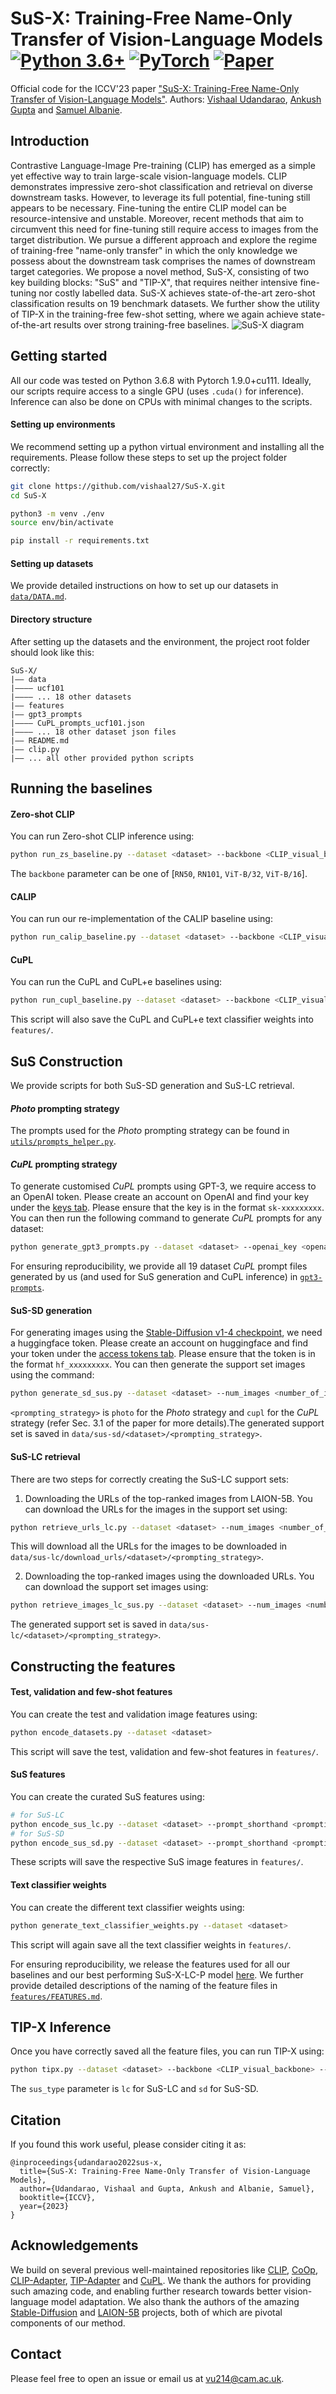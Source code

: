 # SuS-X: Training-Free Name-Only Transfer of Vision-Language Models [![Python 3.6+](https://img.shields.io/badge/python-3.6+-blue.svg)](https://www.python.org/downloads/release/python-360/) [![PyTorch](https://img.shields.io/badge/PyTorch-grey.svg?logo=PyTorch)](https://pytorch.org/blog/pytorch-1.9-released/) [![Paper](http://img.shields.io/badge/paper-arxiv.2211.16198-B31B1B.svg)](https://arxiv.org/abs/2211.16198)

Official code for the ICCV'23 paper ["SuS-X: Training-Free Name-Only Transfer of Vision-Language Models"](https://vishaal27.github.io/SuS-X-webpage/). Authors: [Vishaal Udandarao](http://vishaal27.github.io/), [Ankush Gupta](https://ankushgupta.org/) and [Samuel Albanie](http://samuelalbanie.com/).

## Introduction
Contrastive Language-Image Pre-training (CLIP) has emerged as a simple yet effective way to train large-scale vision-language models. CLIP demonstrates impressive zero-shot classification and retrieval on diverse downstream tasks. However, to leverage its full potential, fine-tuning still appears to be necessary. Fine-tuning the entire CLIP model can be resource-intensive and unstable. Moreover, recent methods that aim to circumvent this need for
fine-tuning still require access to images from the target distribution. We pursue a different approach and explore the regime of training-free "name-only transfer" in which the only knowledge we possess about the downstream task comprises the names of downstream target categories. We propose a novel method, SuS-X, consisting of two key building blocks: "SuS" and "TIP-X", that requires neither intensive fine-tuning nor costly labelled data. SuS-X achieves state-of-the-art zero-shot classification results on 19 benchmark datasets. We further show the utility of TIP-X in the training-free few-shot setting, where we again achieve state-of-the-art results over strong training-free baselines.
![SuS-X diagram](https://github.com/vishaal27/SuS-X/blob/main/figs/cvpr-susx-diagram.png)

## Getting started
All our code was tested on Python 3.6.8 with Pytorch 1.9.0+cu111. Ideally, our scripts require access to a single GPU (uses `.cuda()` for inference). Inference can also be done on CPUs with minimal changes to the scripts.

#### Setting up environments
We recommend setting up a python virtual environment and installing all the requirements. Please follow these steps to set up the project folder correctly:

```bash
git clone https://github.com/vishaal27/SuS-X.git
cd SuS-X

python3 -m venv ./env
source env/bin/activate

pip install -r requirements.txt
```

#### Setting up datasets
We provide detailed instructions on how to set up our datasets in [`data/DATA.md`](https://github.com/vishaal27/SuS-X/blob/main/data/DATA.md).

#### Directory structure
After setting up the datasets and the environment, the project root folder should look like this:
```
SuS-X/
|–– data
|–––– ucf101
|–––– ... 18 other datasets
|–– features
|–– gpt3_prompts
|–––– CuPL_prompts_ucf101.json
|–––– ... 18 other dataset json files
|–– README.md
|–– clip.py
|–– ... all other provided python scripts
```

## Running the baselines

#### Zero-shot CLIP
You can run Zero-shot CLIP inference using:
```bash
python run_zs_baseline.py --dataset <dataset> --backbone <CLIP_visual_backbone>
```
The `backbone` parameter can be one of [`RN50`, `RN101`, `ViT-B/32`, `ViT-B/16`].

#### CALIP
You can run our re-implementation of the CALIP baseline using:
```bash
python run_calip_baseline.py --dataset <dataset> --backbone <CLIP_visual_backbone>
```

#### CuPL
You can run the CuPL and CuPL+e baselines using:
```bash
python run_cupl_baseline.py --dataset <dataset> --backbone <CLIP_visual_backbone>
```
This script will also save the CuPL and CuPL+e text classifier weights into `features/`.

## SuS Construction
We provide scripts for both SuS-SD generation and SuS-LC retrieval.

#### *Photo* prompting strategy
The prompts used for the *Photo* prompting strategy can be found in [`utils/prompts_helper.py`](https://github.com/vishaal27/SuS-X/blob/main/utils/prompts_helper.py).

#### *CuPL* prompting strategy
To generate customised *CuPL* prompts using GPT-3, we require access to an OpenAI token. Please create an account on OpenAI and find your key under the [keys tab](https://beta.openai.com/account/api-keys). Please ensure that the key is in the format `sk-xxxxxxxxx`.
You can then run the following command to generate *CuPL* prompts for any dataset:
```bash
python generate_gpt3_prompts.py --dataset <dataset> --openai_key <openai_key>
```
For ensuring reproducibility, we provide all 19 dataset *CuPL* prompt files generated by us (and used for SuS generation and CuPL inference) in [`gpt3-prompts`](https://github.com/vishaal27/SuS-X/tree/main/gpt3_prompts).

#### SuS-SD generation
For generating images using the [Stable-Diffusion v1-4 checkpoint](https://huggingface.co/CompVis/stable-diffusion-v1-4), we need a huggingface token. Please create an account on huggingface and find your token under the [access tokens tab](https://huggingface.co/settings/tokens). Please ensure that the token is in the format `hf_xxxxxxxxx`.
You can then generate the support set images using the command:
```bash
python generate_sd_sus.py --dataset <dataset> --num_images <number_of_images_per_class> --prompt_shorthand <prompting_strategy> --huggingface_key <huggingface_token>
```
`<prompting_strategy>` is `photo` for the *Photo* strategy and `cupl` for the *CuPL* strategy (refer Sec. 3.1 of the paper for more details).The generated support set is saved in `data/sus-sd/<dataset>/<prompting_strategy>`.

#### SuS-LC retrieval
There are two steps for correctly creating the SuS-LC support sets: 
1. Downloading the URLs of the top-ranked images from LAION-5B. You can download the URLs for the images in the support set using:
```bash
python retrieve_urls_lc.py --dataset <dataset> --num_images <number_of_image_urls_per_class> --prompt_shorthand <prompting_strategy>
```
This will download all the URLs for the images to be downloaded in `data/sus-lc/download_urls/<dataset>/<prompting_strategy>`.

2. Downloading the top-ranked images using the downloaded URLs. You can download the support set images using:
```bash
python retrieve_images_lc_sus.py --dataset <dataset> --num_images <number_of_images_per_class> --prompt_shorthand <prompting_strategy>
```
The generated support set is saved in `data/sus-lc/<dataset>/<prompting_strategy>`.

## Constructing the features

#### Test, validation and few-shot features
You can create the test and validation image features using:
```bash
python encode_datasets.py --dataset <dataset>
```
This script will save the test, validation and few-shot features in `features/`.

#### SuS features
You can create the curated SuS features using:
```bash
# for SuS-LC
python encode_sus_lc.py --dataset <dataset> --prompt_shorthand <prompting_strategy>
# for SuS-SD
python encode_sus_sd.py --dataset <dataset> --prompt_shorthand <prompting_strategy>
```
These scripts will save the respective SuS image features in `features/`.

#### Text classifier weights
You can create the different text classifier weights using:
```bash
python generate_text_classifier_weights.py --dataset <dataset>
```
This script will again save all the text classifier weights in `features/`.

For ensuring reproducibility, we release the features used for all our baselines and our best performing SuS-X-LC-P model [here](https://drive.google.com/drive/u/0/folders/1nzRf13Ha1gvKP_n_4a_JreplA0QkHGBh). We further provide detailed descriptions of the naming of the feature files in [`features/FEATURES.md`](https://github.com/vishaal27/SuS-X/blob/main/features/FEATURES.md).

## TIP-X Inference
Once you have correctly saved all the feature files, you can run TIP-X using:
```bash
python tipx.py --dataset <dataset> --backbone <CLIP_visual_backbone> --prompt_shorthand <prompting_strategy> --sus_type <SuS_type>
```
The `sus_type` parameter is `lc` for SuS-LC and `sd` for SuS-SD.

## Citation
If you found this work useful, please consider citing it as:
```
@inproceedings{udandarao2022sus-x,
  title={SuS-X: Training-Free Name-Only Transfer of Vision-Language Models},
  author={Udandarao, Vishaal and Gupta, Ankush and Albanie, Samuel},
  booktitle={ICCV},
  year={2023}
}
```

## Acknowledgements
We build on several previous well-maintained repositories like [CLIP](https://github.com/openai/CLIP/tree/main/clip), [CoOp](https://github.com/KaiyangZhou/CoOp/), [CLIP-Adapter](https://github.com/gaopengcuhk/CLIP-Adapter), [TIP-Adapter](https://github.com/gaopengcuhk/Tip-Adapter/) and [CuPL](https://github.com/sarahpratt/CuPL). We thank the authors for providing such amazing code, and enabling further research towards better vision-language model adaptation. We also thank the authors of the amazing [Stable-Diffusion](https://stability.ai/blog/stable-diffusion-public-release) and [LAION-5B](https://laion.ai/blog/laion-5b/) projects, both of which are pivotal components of our method.

## Contact
Please feel free to open an issue or email us at [vu214@cam.ac.uk](mailto:vu214@cam.ac.uk).
